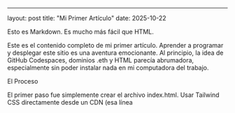 ---

layout: post
title: "Mi Primer Artículo"
date: 2025-10-22

Esto es Markdown. Es mucho más fácil que HTML.

Este es el contenido completo de mi primer artículo. Aprender a programar y
desplegar este sitio es una aventura emocionante. Al principio, la idea de
GitHub Codespaces, dominios .eth y HTML parecía abrumadora, especialmente
sin poder instalar nada en mi computadora del trabajo.

El Proceso

El primer paso fue simplemente crear el archivo index.html. Usar Tailwind CSS
directamente desde un CDN (esa línea <script> en el <head>) fue la clave.
Me permitió diseñar sin un proceso de "build" o instalación.

Luego, el proceso de publicación con GitHub Pages fue sorprendentemente
sencillo. Unos pocos clics en "Settings" > "Pages" y el sitio estaba
en vivo. Ahora, el siguiente desafío es conectar esto al mundo Web3.
